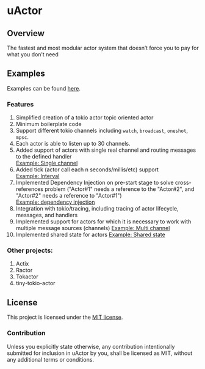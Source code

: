 # uActor
## Overview
The fastest and most modular actor system that doesn’t force you to pay for what you don’t need

## Examples
Examples can be found [here](src/uactor/examples).

### Features
1. Simplified creation of a tokio actor topic oriented actor
2. Minimum boilerplate code
3. Support different tokio channels including `watch`, `broadcast`, `oneshot`, `mpsc`.
4. Each actor is able to listen up to 30 channels.
5. Added support of actors with single real channel and routing messages to the defined handler  
[Example: Single channel](src/uactor/examples/single_channel_actor.rs)
6. Added tick (actor call each n seconds/millis/etc) support  
[Example: Interval](src%2Fuactor%2Fexamples%2Finterval.rs)
7. Implemented Dependency Injection on pre-start stage to solve cross-references problem ("Actor#1" needs a reference to the "Actor#2", and "Actor#2" needs a reference to "Actor#1")  
[Example: dependency injection](src/uactor/examples/dependency_injection.rs)
8. Integration with tokio/tracing, including tracing of actor lifecycle, messages, and handlers
9. Implemented support for actors for which it is necessary to work with multiple message sources (channels) [Example: Multi channel](src/uactor/examples/multiple_incoming_channels.rs)
10. Implemented shared state for actors [Example: Shared state](src/uactor/examples/shared_state.rs) 

### Other projects:
1. Actix
2. Ractor
3. Tokactor
4. tiny-tokio-actor

## License

This project is licensed under the [MIT license](LICENSE).

### Contribution

Unless you explicitly state otherwise, any contribution intentionally submitted
for inclusion in uActor by you, shall be licensed as MIT, without any additional
terms or conditions.